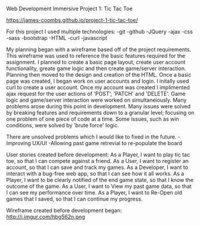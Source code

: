 Web Development Immersive Project 1: Tic Tac Toe

https://james-coombs.github.io/project-1-tic-tac-toe/

For this project I used multiple technologies:
-git
-github
-JQuery
-ajax
-css
-sass
-bootstrap
-HTML
-curl
-javascript

My planning began with a wireframe based off of the project requirements. This wireframe was used to reference the basic
features required for the assignment. I planned to create a basic page layout, create user account functionality, greate game logic and then create game/server interaction.
Planning then moved to the design and creation of the HTML. Once a basic page was created,
I began work on user accounts and login. I initally used curl to create a user account. Once my account was created I implimented
ajax request for the user actions of 'POST', 'PATCH' and 'DELETE'.
Game logic and game/server interaction were worked on simultaneiously. Many problems arose during this point in development.
Many issues were solved by breaking features and requirements down to a granular level; focusing on one problem of one piece of code at a time. Some issues, such as win conditions, were solved by 'brute force' logic.

There are unsolved problems which I would like to fixed in the future.
-Improving UX/UI
-Allowing past game retrevial to re-populate the board

User stories created before development:
As a Player, I want to play tic tac toe, so that I can compete against a friend.
As a User, I want to register an account, so that I can save and track my games.
As a Developer, I want to interact with a bug-free web app, so that I can see how it all works.
As a Player, I want to be clearly notified of the end game state, so that I know the outcome of the game.
As a User, I want to View my past game data, so that I can see my performance over time.
As a Player, I want to Re-Open old games that I saved, so that I can continue my progress.

Wireframe created before development began:
http://i.imgur.com/hbg562n.png
